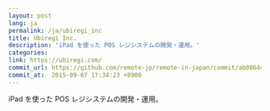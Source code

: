 ```yaml
---
layout: post
lang: ja
permalink: /ja/ubiregi_inc
title: Ubiregi Inc.
description: 'iPad を使った POS レジシステムの開発・運用。'
categories: 
link: https://ubiregi.com/
commit_url: https://github.com/remote-jp/remote-in-japan/commit/ab08644f799e23a07e5d5dfb5da51f845827659d
commit_at:  2015-09-07 17:34:23 +0900
---
```


<p>iPad を使った POS レジシステムの開発・運用。</p>
